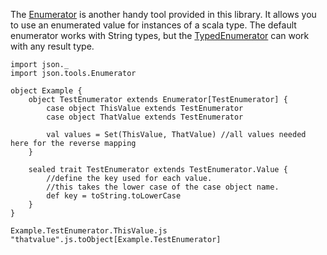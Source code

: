 The [Enumerator](http://mediamath.github.io/scala-json/doc/index.html#json.tools.Enumerator)
is another handy tool provided in this library. It allows you to use an enumerated value
for instances of a scala type. The default enumerator works with String types, but the
[TypedEnumerator](http://mediamath.github.io/scala-json/doc/index.html#json.tools.TypedEnumerator)
can work with any result type.

```tut
import json._
import json.tools.Enumerator

object Example {
    object TestEnumerator extends Enumerator[TestEnumerator] {
        case object ThisValue extends TestEnumerator
        case object ThatValue extends TestEnumerator

        val values = Set(ThisValue, ThatValue) //all values needed here for the reverse mapping
    }

    sealed trait TestEnumerator extends TestEnumerator.Value {
        //define the key used for each value.
        //this takes the lower case of the case object name.
        def key = toString.toLowerCase
    }
}

Example.TestEnumerator.ThisValue.js
"thatvalue".js.toObject[Example.TestEnumerator]
```